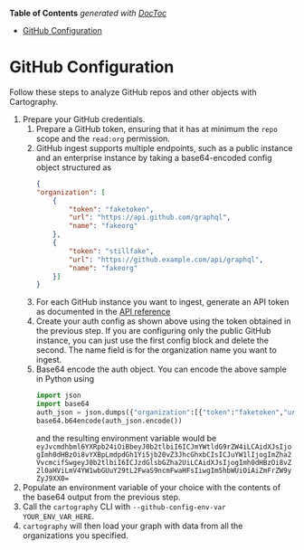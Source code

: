<!-- START doctoc generated TOC please keep comment here to allow auto update -->
<!-- DON'T EDIT THIS SECTION, INSTEAD RE-RUN doctoc TO UPDATE -->
**Table of Contents**  *generated with [DocToc](https://github.com/thlorenz/doctoc)*

- [GitHub Configuration](#github-configuration)

<!-- END doctoc generated TOC please keep comment here to allow auto update -->

# GitHub Configuration

Follow these steps to analyze GitHub repos and other objects with Cartography.

1. Prepare your GitHub credentials.
    1. Prepare a GitHub token, ensuring that it has at minimum the `repo` scope and the `read:org` permission.
    1. GitHub ingest supports multiple endpoints, such as a public instance and an enterprise instance by taking a base64-encoded config object structured as
        ```json
       {
        "organization": [
            {
                "token": "faketoken",
                "url": "https://api.github.com/graphql",
                "name": "fakeorg"
            },
            {
                "token": "stillfake",
                "url": "https://github.example.com/api/graphql",
                "name": "fakeorg"
            }]
       }
       ```
    1. For each GitHub instance you want to ingest, generate an API token as documented in the [API reference](https://developer.github.com/v3/auth/)
    1. Create your auth config as shown above using the token obtained in the previous step. If you are configuring only the public GitHub instance, you can just use the first config block and delete the second. The name field is for the organization name you want to ingest.
    1. Base64 encode the auth object. You can encode the above sample in Python using
       ```python
       import json
       import base64
       auth_json = json.dumps({"organization":[{"token":"faketoken","url":"https://api.github.com/graphql","name":"fakeorg"},{"token":"stillfake","url":"https://github.example.com/api/graphql","name":"fakeorg"}]})
       base64.b64encode(auth_json.encode())
       ```
       and the resulting environment variable would be ```eyJvcmdhbml6YXRpb24iOiBbeyJ0b2tlbiI6ICJmYWtldG9rZW4iLCAidXJsIjogImh0dHBzOi8vYXBpLmdpdGh1Yi5jb20vZ3JhcGhxbCIsICJuYW1lIjogImZha2VvcmcifSwgeyJ0b2tlbiI6ICJzdGlsbGZha2UiLCAidXJsIjogImh0dHBzOi8vZ2l0aHViLmV4YW1wbGUuY29tL2FwaS9ncmFwaHFsIiwgIm5hbWUiOiAiZmFrZW9yZyJ9XX0=```
1. Populate an environment variable of your choice with the contents of the base64 output from the previous step.
1. Call the `cartography` CLI with `--github-config-env-var YOUR_ENV_VAR_HERE`.
1. `cartography` will then load your graph with data from all the organizations you specified.
